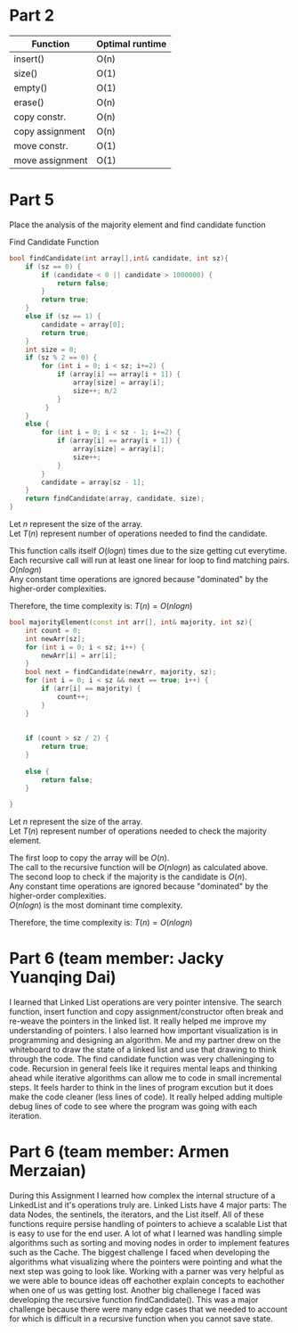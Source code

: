 # Part 2

| Function | Optimal runtime |
|---|---|
| insert() | O(n) |
| size() | O(1) |
| empty() | O(1) |
| erase() | O(n) |
| copy constr. | O(n) | 
| copy assignment  | O(n) |
| move constr. | O(1) |
| move assignment | O(1) |

# Part 5

Place the analysis of the majority element and find candidate function

Find Candidate Function

```cpp
bool findCandidate(int array[],int& candidate, int sz){
    if (sz == 0) {
        if (candidate < 0 || candidate > 1000000) {
            return false;
        }
        return true;
    }
    else if (sz == 1) {
        candidate = array[0];
        return true;
    }
    int size = 0;
    if (sz % 2 == 0) {
        for (int i = 0; i < sz; i+=2) {
            if (array[i] == array[i + 1]) {
                array[size] = array[i];
                size++; n/2
            }
         }
    }
    else {
        for (int i = 0; i < sz - 1; i+=2) {
            if (array[i] == array[i + 1]) {
                array[size] = array[i];
                size++;
            }
        }
        candidate = array[sz - 1];
    }
    return findCandidate(array, candidate, size);
}
```
Let $n$ represent the size of the array.<br />
Let $T(n)$ represent number of operations needed to find the candidate.

This function calls itself $O(logn)$ times due to the size getting cut everytime.<br />
Each recursive call will run at least one linear for loop to find matching pairs. $O(nlogn)$<br />
Any constant time operations are ignored because "dominated" by the higher-order complexities.

Therefore, the time complexity is:
$T(n) = O(nlogn)$

```cpp
bool majorityElement(const int arr[], int& majority, int sz){
    int count = 0;
    int newArr[sz];
    for (int i = 0; i < sz; i++) {
        newArr[i] = arr[i];
    }
    bool next = findCandidate(newArr, majority, sz);
    for (int i = 0; i < sz && next == true; i++) {
        if (arr[i] == majority) {
            count++;
        }
    }
 
 
    if (count > sz / 2) {
        return true;
    }
 
    else {
        return false;
    }
        
}
```

Let $n$ represent the size of the array.<br />
Let $T(n)$ represent number of operations needed to check the majority element.

The first loop to copy the array will be $O(n)$.<br />
The call to the recursive function will be $O(nlogn)$ as calculated above.<br />
The second loop to check if the majority is the candidate is $O(n)$.<br />
Any constant time operations are ignored because "dominated" by the higher-order complexities.<br />
$O(nlogn)$ is the most dominant time complexity.<br />

Therefore, the time complexity is:
$T(n) = O(nlogn)$


# Part 6 (team member: Jacky Yuanqing Dai)
I learned that Linked List operations are very pointer intensive. The search function, insert function and copy assignment/constructor often break and re-weave the pointers in the linked list. It really helped me improve my understanding of pointers. I also learned how important visualization is in programming and designing an algorithm. Me and my partner drew on the whiteboard to draw the state of a linked list and use that drawing to think through the code. The find candidate function was very challeninging to code. Recursion in general feels like it requires mental leaps and thinking ahead while iterative algorithms can allow me to code in small incremental steps. It feels harder to think in the lines of program excution but it does make the code cleaner (less lines of code). It really helped adding multiple debug lines of code to see where the program was going with each iteration.

# Part 6 (team member: Armen Merzaian)
During this Assignment I learned how complex the internal structure of a LinkedList and it's operations truly are. Linked Lists have 4 major parts: The data Nodes, the sentinels, the iterators, and the List itself. All of these functions require persise handling of pointers to achieve a scalable List that is easy to use for the end user. A lot of what I learned was handling simple algorithms such as sorting and moving nodes in order to implement features such as the Cache. The biggest challenge I faced when developing the algorithms what visualizing where the pointers were pointing and what the next step was going to look like. Working with a parner was very helpful as we were able to bounce ideas off eachother explain concepts to eachother when one of us was getting lost. Another big challenege I faced was developing the recursive function findCandidate(). This was a major challenge because there were many edge cases that we needed to account for which is difficult in a recursive function when you cannot save state. 

